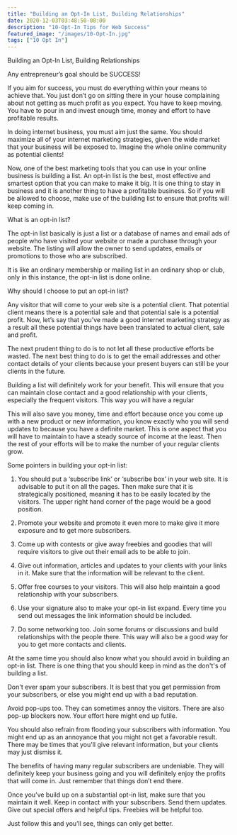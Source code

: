 ```yaml
---
title: "Building an Opt-In List, Building Relationships"
date: 2020-12-03T03:48:50-08:00
description: "10-Opt-In Tips for Web Success"
featured_image: "/images/10-Opt-In.jpg"
tags: ["10 Opt In"]
---
```


Building an Opt-In List, Building Relationships


Any entrepreneur’s goal should be SUCCESS! 

If you aim for success, you must do everything within your means to achieve that. You just don’t go on sitting there in your house complaining about not getting as much profit as you expect. You have to keep moving. You have to pour in and invest enough time, money and effort to have profitable results.

In doing internet business, you must aim just the same. You should maximize all of your internet marketing strategies, given the wide market that your business will be exposed to. Imagine the whole online community as potential clients! 

Now, one of the best marketing tools that you can use in your online business is building a list. An opt-in list is the best, most effective and smartest option that you can make to make it big. It is one thing to stay in business and it is another thing to have a profitable business. So if you will be allowed to choose, make use of the building list to ensure that profits will keep coming in.

What is an opt-in list?

The opt-in list basically is just a list or a database of names and email ads of people who have visited your website or made a purchase through your website. The listing will allow the owner to send updates, emails or promotions to those who are subscribed.

It is like an ordinary membership or mailing list in an ordinary shop or club, only in this instance, the opt-in list is done online. 

Why should I choose to put an opt-in list?

Any visitor that will come to your web site is a potential client. That potential client means there is a potential sale and that potential sale is a potential profit. Now, let’s say that you’ve made a good internet marketing strategy as a result all these potential things have been translated to actual client, sale and profit. 

The next prudent thing to do is to not let all these productive efforts be wasted. The next best thing to do is to get the email addresses and other contact details of your clients because your present buyers can still be your clients in the future. 

Building a list will definitely work for your benefit. This will ensure that you can maintain close contact and a good relationship with your clients, especially the frequent visitors. This way you will have a regular 

This will also save you money, time and effort because once you come up with a new product or new information, you know exactly who you will send updates to because you have a definite market. This is one aspect that you will have to maintain to have a steady source of income at the least. Then the rest of your efforts will be to make the number of your regular clients grow.

Some pointers in building your opt-in list:
1.	You should put a ‘subscribe link’ or ‘subscribe box’ in your web site. It is advisable to put it on all the pages. Then make sure that it is strategically positioned, meaning it has to be easily located by the visitors. The upper right hand corner of the page would be a good position.

2.	Promote your website and promote it even more to make give it more exposure and to get more subscribers.

3.	Come up with contests or give away freebies and goodies that will require visitors to give out their email ads to be able to join.

4.	Give out information, articles and updates to your clients with your links in it. Make sure that the information will be relevant to the client.

5.	Offer free courses to your visitors. This will also help maintain a good relationship with your subscribers.

6.	Use your signature also to make your opt-in list expand. Every time you send out messages the link information should be included. 

7.	Do some networking too. Join some forums or discussions and build relationships with the people there. This way will also be a good way for you to get more contacts and clients.

At the same time you should also know what you should avoid in building an opt-in list. There is one thing that you should keep in mind as the don't's of building a list. 

Don't ever spam your subscribers. It is best that you get permission from your subscribers, or else you might end up with a bad reputation. 

Avoid pop-ups too. They can sometimes annoy the visitors. There are also pop-up blockers now. Your effort here might end up futile.

You should also refrain from flooding your subscribers with information. You might end up as an annoyance that you might not get a favorable result. There may be times that you'll give relevant information, but your clients may just dismiss it.

The benefits of having many regular subscribers are undeniable. They will definitely keep your business going and you will definitely enjoy the profits that will come in. Just remember that things don’t end there. 

Once you’ve build up on a substantial opt-in list, make sure that you maintain it well. Keep in contact with your subscribers. Send them updates. Give out special offers and helpful tips. Freebies will be helpful too.

Just follow this and you’ll see, things can only get better.
